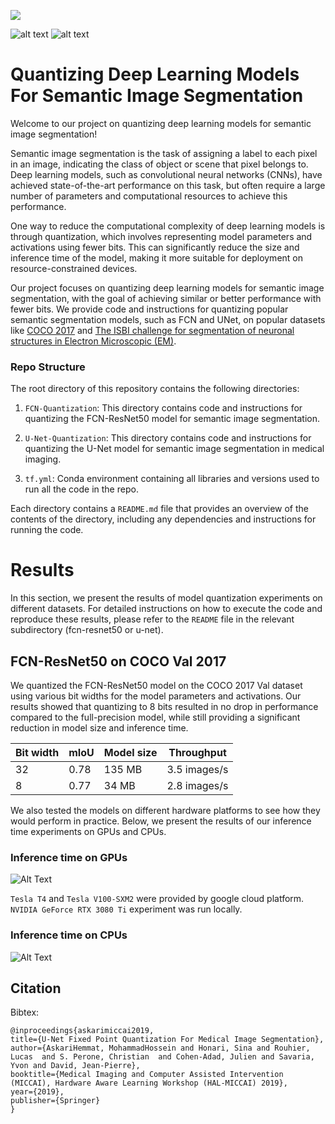 ![]( https://visitor-badge.glitch.me/badge?page_id=antwi007.Final-Project-Semantic-Segmentation)

![alt text](https://github.com/Antwi007/Final-Project-Semantic-Segmentation/tree/nana/FCN-Quantization/img1real.png)
![alt text](https://github.com/Antwi007/Final-Project-Semantic-Segmentation/tree/nana/FCN-Quantization/image1segmentation.png)

# Quantizing Deep Learning Models For Semantic Image Segmentation
Welcome to our project on quantizing deep learning models for semantic image segmentation!

Semantic image segmentation is the task of assigning a label to each pixel in an image, indicating the class of object or scene that pixel belongs to. Deep learning models, such as convolutional neural networks (CNNs), have achieved state-of-the-art performance on this task, but often require a large number of parameters and computational resources to achieve this performance.

One way to reduce the computational complexity of deep learning models is through quantization, which involves representing model parameters and activations using fewer bits. This can significantly reduce the size and inference time of the model, making it more suitable for deployment on resource-constrained devices.

Our project focuses on quantizing deep learning models for semantic image segmentation, with the goal of achieving similar or better performance with fewer bits. We provide code and instructions for quantizing popular semantic segmentation models, such as FCN and UNet, on popular datasets like [COCO 2017](https://cocodataset.org/#download) and [The ISBI challenge for segmentation of neuronal structures in Electron Microscopic (EM)](https://journals.plos.org/plosbiology/article?id=10.1371/journal.pbio.1000502).

### Repo Structure
The root directory of this repository contains the following directories:

1. `FCN-Quantization`: This directory contains code and instructions for quantizing the FCN-ResNet50 model for semantic image segmentation.

2. `U-Net-Quantization`: This directory contains code and instructions for quantizing the U-Net model for semantic image segmentation in medical imaging.

3. `tf.yml`: Conda environment containing all libraries and versions used to run all the code in the repo.

Each directory contains a `README.md` file that provides an overview of the contents of the directory, including any dependencies and instructions for running the code.

# Results

In this section, we present the results of model quantization experiments on different datasets. For detailed instructions on how to execute the code and reproduce these results, please refer to the `README` file in the relevant subdirectory (fcn-resnet50 or u-net).

## FCN-ResNet50 on COCO Val 2017 

We quantized the FCN-ResNet50 model on the COCO 2017 Val dataset using various bit widths for the model parameters and activations. Our results showed that quantizing to 8 bits resulted in no drop in performance compared to the full-precision model, while still providing a significant reduction in model size and inference time.

| Bit width | mIoU | Model size | Throughput     |
|-----------|------|------------|----------------|
| 32        | 0.78 | 135 MB     | 3.5 images/s         |
| 8         | 0.77 | 34 MB      | 2.8 images/s         |

 We also tested the models on different hardware platforms to see how they would perform in practice. Below, we present the results of our inference time experiments on GPUs and CPUs.

 ### Inference time on GPUs
![Alt Text](https://github.com/Antwi007/Final-Project-Semantic-Segmentation/tree/nana/results_images/fcn_gpu.png)

`Tesla T4` and `Tesla V100-SXM2` were provided by google cloud platform. `NVIDIA GeForce RTX 3080 Ti` experiment was run locally.

 ### Inference time on CPUs

![Alt Text](https://github.com/Antwi007/Final-Project-Semantic-Segmentation/tree/nana/results_images/fcn_cpu.png)


## Citation

Bibtex:

    @inproceedings{askarimiccai2019,
    title={U-Net Fixed Point Quantization For Medical Image Segmentation},
    author={AskariHemmat, MohammadHossein and Honari, Sina and Rouhier, Lucas  and S. Perone, Christian  and Cohen-Adad, Julien and Savaria, Yvon and David, Jean-Pierre},
    booktitle={Medical Imaging and Computer Assisted Intervention (MICCAI), Hardware Aware Learning Workshop (HAL-MICCAI) 2019},
    year={2019},
    publisher={Springer}
    }
  

